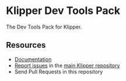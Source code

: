 Klipper Dev Tools Pack
======================

The Dev Tools Pack for Klipper.

Resources
---------

- [Documentation](https://doc.klipper.dev)
- [Report issues](https://github.com/klipperdev/klipper/issues) in the
  [main Klipper repository](https://github.com/klipperdev/klipper)
- Send Pull Requests in this repository
